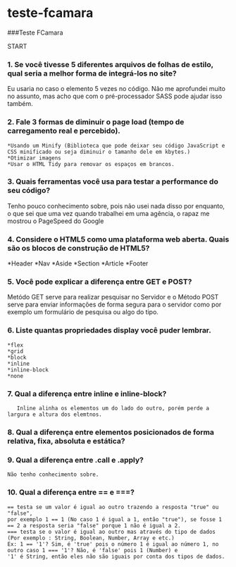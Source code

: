 # teste-fcamara
###Teste FCamara

START
### 1. Se você tivesse 5 diferentes arquivos de folhas de estilo, qual seria a melhor forma de integrá-los no site?
   Eu usaria no caso o elemento <link rel="stylesheet" href="nome_do_arquivo.css"> 5 vezes no código. Não me aprofundei
   muito no assunto, mas acho que com o pré-processador SASS pode ajudar isso também.
   
### 2. Fale 3 formas de diminuir o page load (tempo de carregamento real e percebido).
    *Usando um Minify (Biblioteca que pode deixar seu código JavaScript e CSS minificado ou seja diminuir o tamanho dele em kbytes.)
    *Otimizar imagens
    *Usar o HTML Tidy para removar os espaços em brancos.
    
### 3. Quais ferramentas você usa para testar a performance do seu código?
   Tenho pouco conhecimento sobre, pois não usei nada disso por enquanto, o que sei que uma vez quando trabalhei em uma agência,
   o rapaz me mostrou o PageSpeed do Google
  
### 4. Considere o HTML5 como uma plataforma web aberta. Quais são os blocos de construção de HTML5?
   *Header
   *Nav
   *Aside
   *Section
   *Article
   *Footer
   
### 5. Você pode explicar a diferença entre GET e POST?
   Metódo GET serve para realizar pesquisar no Servidor e o Método POST serve para enviar informações de forma segura para
   o servidor como por exemplo um formulário de pesquisa ou algo do tipo.
   
### 6. Liste quantas propriedades display você puder lembrar.
    *flex
    *grid
    *block
    *inline
    *inline-block
    *none
    
### 7. Qual a diferença entre inline e inline-block?
       Inline alinha os elementos um do lado do outro, porém perde a largura e altura dos elemtnos.
       
### 8. Qual a diferença entre elementos posicionados de forma relativa, fixa, absoluta e estática?

### 9. Qual a diferença entre .call e .apply?
    Não tenho conhecimento sobre.
    
### 10. Qual a diferença entre == e ===?
    == testa se um valor é igual ao outro trazendo a resposta "true" ou "false", 
    por exemplo 1 == 1 (No caso 1 é igual a 1, então "true"), se fosse 1 == 2 a resposta seria "false" porque 1 não é igual a 2.
    === testa se o valor é igual ao outro mas através do tipo de dados (Por exemplo : String, Boolean, Number, Array e etc.)
    Ex: 1 == '1'? Sim, é 'true' pois o número 1 é igual ao número 1, no outro caso 1 === '1'? Não, é 'false' pois 1 (Number) e 
    '1' é String, então eles não são iguais por conta dos tipos de dados.


